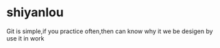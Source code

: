 # shiyanlou
Git is simple,if you practice often,then can know why it we be desigen by use it in work
